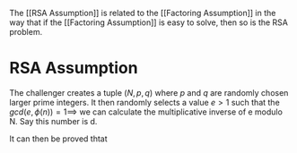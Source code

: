 The [[RSA Assumption]] is related to the [[Factoring Assumption]] in the way that if the [[Factoring Assumption]] is easy to solve, then so is the RSA problem.
# RSA Assumption
The challenger creates a tuple $(N, p, q)$ where $p$ and $q$ are randomly chosen larger prime integers. It then randomly selects a value $e > 1$ such that the $gcd(e, \phi(n)) = 1 \implies$ we can calculate the multiplicative inverse of e modulo N. Say this number is d.

It can then be proved thtat